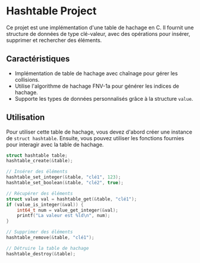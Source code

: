 # Hashtable Project

Ce projet est une implémentation d'une table de hachage en C. Il fournit une structure de données de type clé-valeur, avec des opérations pour insérer, supprimer et rechercher des éléments.

## Caractéristiques

- Implémentation de table de hachage avec chaînage pour gérer les collisions.
- Utilise l'algorithme de hachage FNV-1a pour générer les indices de hachage.
- Supporte les types de données personnalisés grâce à la structure `value`.

## Utilisation

Pour utiliser cette table de hachage, vous devez d'abord créer une instance de `struct hashtable`. Ensuite, vous pouvez utiliser les fonctions fournies pour interagir avec la table de hachage.

```c
struct hashtable table;
hashtable_create(&table);

// Insérer des éléments
hashtable_set_integer(&table, "clé1", 123);
hashtable_set_boolean(&table, "clé2", true);

// Récupérer des éléments
struct value val = hashtable_get(&table, "clé1");
if (value_is_integer(&val)) {
    int64_t num = value_get_integer(&val);
    printf("La valeur est %ld\n", num);
}

// Supprimer des éléments
hashtable_remove(&table, "clé1");

// Détruire la table de hachage
hashtable_destroy(&table);
```